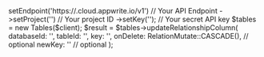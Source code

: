 <?php

use Appwrite\Client;
use Appwrite\Services\Tables;

$client = (new Client())
    ->setEndpoint('https://<REGION>.cloud.appwrite.io/v1') // Your API Endpoint
    ->setProject('<YOUR_PROJECT_ID>') // Your project ID
    ->setKey('<YOUR_API_KEY>'); // Your secret API key

$tables = new Tables($client);

$result = $tables->updateRelationshipColumn(
    databaseId: '<DATABASE_ID>',
    tableId: '<TABLE_ID>',
    key: '',
    onDelete: RelationMutate::CASCADE(), // optional
    newKey: '' // optional
);